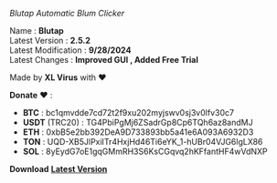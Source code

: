 *Blutap Automatic Blum Clicker*  
  
Name : **Blutap**  
Latest Version : **2.5.2**  
Latest Modification : **9/28/2024**  
Latest Changes : **Improved GUI , Added Free Trial**  
  
Made by **XL Virus** with ❤️                                                                                       
  
**Donate** ❤️ :                                                                                                                         
- **BTC** : bc1qmvdde7cd72t2f9xu202myjswv0sj3v0lfv30c7
- **USDT** (TRC20) : TG4PbiPgMj6ZSadrGp8Cp6TQh6az8andMJ
- **ETH** : 0xbB5e2bb392DeA9D733893bb5a41e6A093A6932D3
- **TON** : UQD-XB5JlPxiITr4HxjHd46Ti6eYK_1-hUBr04VJG6lgLX86
- **SOL** : 8yEydG7oE1gqGMmRH3S6KsCGqvq2hKFfantHF4wVdNXP


**Download** [**Latest Version**](download.xlvirus.ir/Blutap2.5.2.exe)
